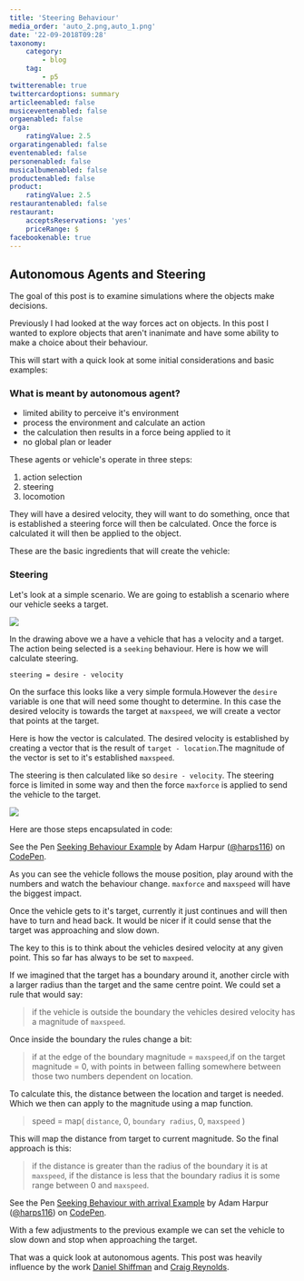 ```yaml
---
title: 'Steering Behaviour'
media_order: 'auto_2.png,auto_1.png'
date: '22-09-2018T09:28'
taxonomy:
    category:
        - blog
    tag:
        - p5
twitterenable: true
twittercardoptions: summary
articleenabled: false
musiceventenabled: false
orgaenabled: false
orga:
    ratingValue: 2.5
orgaratingenabled: false
eventenabled: false
personenabled: false
musicalbumenabled: false
productenabled: false
product:
    ratingValue: 2.5
restaurantenabled: false
restaurant:
    acceptsReservations: 'yes'
    priceRange: $
facebookenable: true
---
```


## Autonomous Agents and Steering

The goal of this post is to examine simulations where the objects make decisions.

Previously I had looked at the way forces act on objects. In this post I wanted to explore objects that aren't inanimate and have some ability to make a choice about their behaviour.

This will start with a quick look at some initial considerations and basic examples:

### What is meant by autonomous agent?

* limited ability to perceive it's environment
* process the environment and calculate an action
* the calculation then results in a force being applied to it
* no global plan or leader

These agents or vehicle's operate in three steps:

1. action selection
1. steering
1. locomotion

They will have a desired velocity, they will want to do something, once that is established a steering force will then be calculated. Once the force is calculated it will then be applied to the object.

These are the basic ingredients that will create the vehicle:


### Steering


Let's look at a simple scenario. We are going to establish a scenario where our vehicle seeks a target.

![](auto_1.png)

In the drawing above we a have a vehicle that has a velocity and a target. The action being selected is a `seeking` behaviour. Here is how we will calculate steering.


```
steering = desire - velocity

```

On the surface this looks like a very simple formula.However the `desire` variable is one that will need some thought to determine. In this case the desired velocity is towards the target at `maxspeed`, we will create a vector that points at the target.


Here is how the vector is calculated. The desired velocity is established by creating a vector that is the result of `target - location`.The magnitude of the vector is set to it's established `maxspeed`. 

The steering is then calculated like so `desire - velocity`. The steering force is limited in some way and then the force `maxforce` is applied to send the vehicle to the target.

![](auto_2.png)

Here are those steps encapsulated in code:

<p data-height="265" data-theme-id="0" data-slug-hash="MqRKqy" data-default-tab="js,result" data-user="harps116" data-pen-title="Seeking Behaviour Example" class="codepen">See the Pen <a href="https://codepen.io/harps116/pen/MqRKqy/">Seeking Behaviour Example</a> by Adam Harpur (<a href="https://codepen.io/harps116">@harps116</a>) on <a href="https://codepen.io">CodePen</a>.</p>
<script async src="https://static.codepen.io/assets/embed/ei.js"></script>

As you can see the vehicle follows the mouse position, play around with the numbers and watch the behaviour change. `maxforce` and `maxspeed` will have the biggest impact.

Once the vehicle gets to it's target, currently it just continues and will then have to turn and head back. It would be nicer if it could sense that the target was approaching and slow down.

The key to this is to think about the vehicles desired velocity at any given point. This so far has always to be set to `maxpeed`. 

If we imagined that the target has a boundary around it, another circle with a larger radius than the target and the same centre point. We could set a rule that would say:

> if the vehicle is outside the boundary the vehicles desired velocity has a magnitude of `maxspeed`.

Once inside the boundary the rules change a bit:

> if at the edge of the boundary magnitude = `maxspeed`,if on the target magnitude = 0, with points in between falling somewhere between those two numbers dependent on location.	

To calculate this, the distance between the location and target is needed. Which we then can apply to the magnitude using a map function.

> speed = map( `distance`, 0, `boundary radius`, 0, `maxspeed` )

This will map the distance from target to current magnitude. So the final approach is this:

> if the distance is greater than the radius of the boundary it is at `maxspeed`, if the distance is less that the boundary radius it is some range between 0 and `maxspeed`.

<p data-height="265" data-theme-id="0" data-slug-hash="jvRqyV" data-default-tab="js,result" data-user="harps116" data-pen-title="Seeking Behaviour with arrival Example" class="codepen">See the Pen <a href="https://codepen.io/harps116/pen/jvRqyV/">Seeking Behaviour with arrival Example</a> by Adam Harpur (<a href="https://codepen.io/harps116">@harps116</a>) on <a href="https://codepen.io">CodePen</a>.</p>
<script async src="https://static.codepen.io/assets/embed/ei.js"></script>

With a few adjustments to the previous example we can set the vehicle to slow down and stop when approaching the target.

That was a quick look at autonomous agents. This post was heavily influence by the work [Daniel Shiffman](https://shiffman.net/) and [Craig Reynolds](http://www.red3d.com/cwr/steer/).